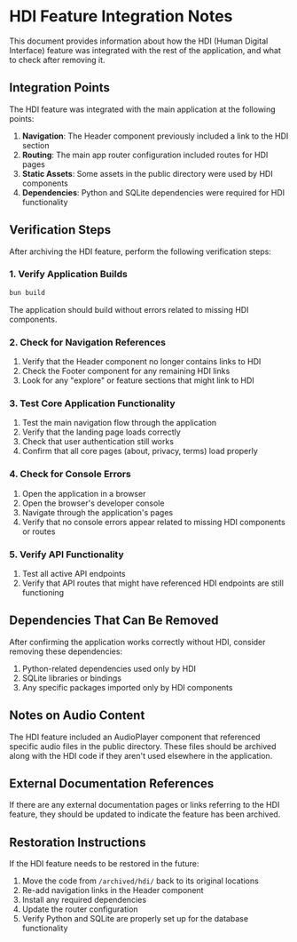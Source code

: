# HDI Feature Integration Notes

This document provides information about how the HDI (Human Digital Interface) feature was integrated with the rest of the application, and what to check after removing it.

## Integration Points

The HDI feature was integrated with the main application at the following points:

1. **Navigation**: The Header component previously included a link to the HDI section
2. **Routing**: The main app router configuration included routes for HDI pages
3. **Static Assets**: Some assets in the public directory were used by HDI components
4. **Dependencies**: Python and SQLite dependencies were required for HDI functionality

## Verification Steps

After archiving the HDI feature, perform the following verification steps:

### 1. Verify Application Builds

```bash
bun build
```

The application should build without errors related to missing HDI components.

### 2. Check for Navigation References

1. Verify that the Header component no longer contains links to HDI
2. Check the Footer component for any remaining HDI links
3. Look for any "explore" or feature sections that might link to HDI

### 3. Test Core Application Functionality

1. Test the main navigation flow through the application
2. Verify that the landing page loads correctly
3. Check that user authentication still works
4. Confirm that all core pages (about, privacy, terms) load properly

### 4. Check for Console Errors

1. Open the application in a browser
2. Open the browser's developer console
3. Navigate through the application's pages
4. Verify that no console errors appear related to missing HDI components or routes

### 5. Verify API Functionality

1. Test all active API endpoints
2. Verify that API routes that might have referenced HDI endpoints are still functioning

## Dependencies That Can Be Removed

After confirming the application works correctly without HDI, consider removing these dependencies:

1. Python-related dependencies used only by HDI
2. SQLite libraries or bindings
3. Any specific packages imported only by HDI components

## Notes on Audio Content

The HDI feature included an AudioPlayer component that referenced specific audio files in the public directory. These files should be archived along with the HDI code if they aren't used elsewhere in the application.

## External Documentation References

If there are any external documentation pages or links referring to the HDI feature, they should be updated to indicate the feature has been archived.

## Restoration Instructions

If the HDI feature needs to be restored in the future:

1. Move the code from `/archived/hdi/` back to its original locations
2. Re-add navigation links in the Header component
3. Install any required dependencies 
4. Update the router configuration
5. Verify Python and SQLite are properly set up for the database functionality